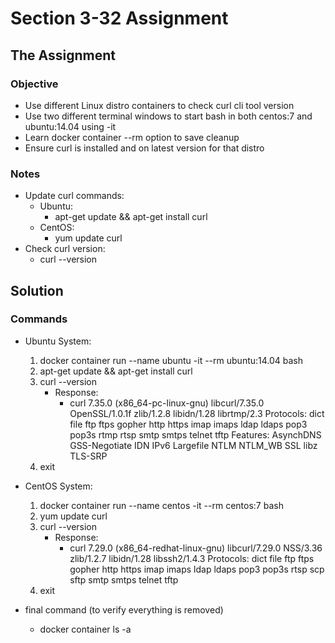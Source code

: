 # Section 3-32 Assignment

## The Assignment

### Objective

- Use different Linux distro containers to check curl cli tool version
- Use two different terminal windows to start bash in both centos:7 and ubuntu:14.04 using -it
- Learn docker container --rm option to save cleanup
- Ensure curl is installed and on latest version for that distro

### Notes

- Update curl commands:
  - Ubuntu:
    - apt-get update && apt-get install curl
  - CentOS:
    - yum update curl
- Check curl version:
  - curl --version

## Solution

### Commands

- Ubuntu System:
  1. docker container run --name ubuntu -it --rm ubuntu:14.04 bash
  1. apt-get update && apt-get install curl
  1. curl --version
      - Response:
        - curl 7.35.0 (x86_64-pc-linux-gnu) libcurl/7.35.0 OpenSSL/1.0.1f zlib/1.2.8 libidn/1.28 librtmp/2.3
      Protocols: dict file ftp ftps gopher http https imap imaps ldap ldaps pop3 pop3s rtmp rtsp smtp smtps telnet tftp 
Features: AsynchDNS GSS-Negotiate IDN IPv6 Largefile NTLM NTLM_WB SSL libz TLS-SRP
  1. exit

- CentOS System:
  1. docker container run --name centos -it --rm centos:7 bash
  1. yum update curl
  1. curl --version
      - Response:
        - curl 7.29.0 (x86_64-redhat-linux-gnu) libcurl/7.29.0 NSS/3.36 zlib/1.2.7 libidn/1.28 libssh2/1.4.3
      Protocols: dict file ftp ftps gopher http https imap imaps ldap ldaps pop3 pop3s rtsp scp sftp smtp smtps telnet tftp 
  1. exit

- final command (to verify everything is removed)
  - docker container ls -a